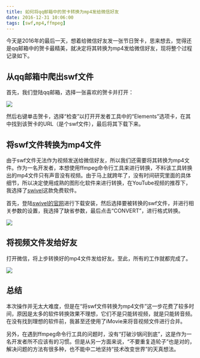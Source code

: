 ```yaml
---
title: 如何将qq邮箱中的贺卡转换为mp4发给微信好友
date: 2016-12-31 10:06:00
tags: [swf,mp4,ffmpeg]
---
```


今天是2016年的最后一天，想着给微信好友发一张节日贺卡，思来想去，觉得还是qq邮箱中的贺卡最精美，就决定将其转换为mp4发给微信好友，现将整个过程记录如下。

<!--more-->

## 从qq邮箱中爬出swf文件

首先，我们登陆qq邮箱，选择一张喜欢的贺卡并打开：

![](https://ws1.sinaimg.cn/large/83900b4egw1fbabzunck1j21kw0wmgop.jpg)

然后右键单击贺卡，选择“检查”以打开开发者工具中的“Elements”选项卡，在其中找到该贺卡的URL（是个swf文件），最后将其下载下来。

## 将swf文件转换为mp4文件

由于swf文件无法作为视频发送给微信好友，所以我们还需要将其转换为mp4文件。作为一名开发者，本想使用ffmpeg命令行工具来进行转换，不料该工具转换出的mp4文件只有声音没有视频。由于马上就跨年了，没有时间研究里面的具体细节，所以决定使用成熟的图形化软件来进行转换，在YouTube视频的推荐下，我选择了[swivel](http://www.newgrounds.com/wiki/creator-resources/flash-resources/swivel)这款免费软件。

首先，登陆[swivel的官网](http://www.newgrounds.com/wiki/creator-resources/flash-resources/swivel)进行下载安装，然后选择要被转换的swf文件，并进行相关参数的设置，我选择了缺省参数，最后点击“CONVERT”，进行格式转换。

![](https://ws1.sinaimg.cn/large/83900b4egw1fbacbqb7y7j20jg0bsn0g.jpg)

## 将视频文件发给好友

打开微信，将上步转换好的mp4文件发给好友。至此，所有的工作就都完成了。

![](https://ws2.sinaimg.cn/large/83900b4ejw1fbadjerxn0j20dy0asgnb.jpg)

## 总结

本次操作并无太大难度，但是在“将swf文件转换为mp4文件”这一步花费了较多时间，原因是太多的软件转换效果不理想，它们不是只能转视频，就是只能转音频。在没有找到理想的软件前，我甚至还使用了iMovie来将音视频文件进行合并。

另外，在遇到ffmpeg命令行工具的问题时，没有“打破沙锅问到底”，这是作为一名开发者所不应该有的习惯。但是从另一方面来说，“不要重复造轮子”也是对的，解决问题的方法有很多种，也不能中二地坚持“技术改变世界”的天真想法。
